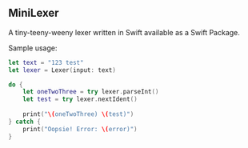 ## MiniLexer

A tiny-teeny-weeny lexer written in Swift available as a Swift Package.

Sample usage:

```swift
let text = "123 test"
let lexer = Lexer(input: text)

do {
    let oneTwoThree = try lexer.parseInt()
    let test = try lexer.nextIdent()
    
    print("\(oneTwoThree) \(test)")
} catch {
    print("Oopsie! Error: \(error)")
}
```